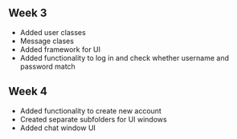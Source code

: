 ## Week 3

- Added user classes
- Message clases
- Added framework for UI
- Added functionality to log in and check whether username and password match

## Week 4

- Added functionality to create new account
- Created separate subfolders for UI windows
- Added chat window UI